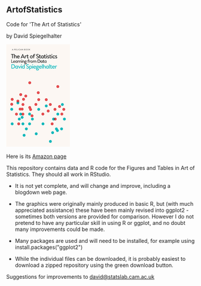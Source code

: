 ## ArtofStatistics
Code for 'The Art of Statistics'

by David Spiegelhalter

![](art-cover.png)

Here is its [Amazon page](https://www.amazon.co.uk/Art-Statistics-Learning-Pelican-Books/dp/0241398630)

This repository contains data and R code for the Figures and Tables in Art of Statistics.  They should all work in RStudio.

* It is not yet complete, and will change and improve, including a blogdown web page. 

* The graphics were originally mainly produced in basic R, but (with much appreciated assistance) these have been mainly revised into ggplot2 - sometimes both versions are provided for comparison.  However I do not pretend to have any particular skill in using R or ggplot, and no doubt many improvements could be made.

* Many packages are used and will need to be installed, for example using  install.packages("ggplot2")

* While the individual files can be downloaded, it is probably easiest to download a zipped repository using the green download button.

Suggestions for improvements to david@statslab.cam.ac.uk